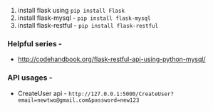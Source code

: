 1. install flask using `pip install Flask`
2. install flask-mysql - `pip install flask-mysql`
3. install flask-restful - `pip install flask-restful`

### Helpful series - 
* http://codehandbook.org/flask-restful-api-using-python-mysql/

### API usages -

* CreateUser api - 
`http://127.0.0.1:5000/CreateUser?email=newtwo@gmail.com&password=new123`